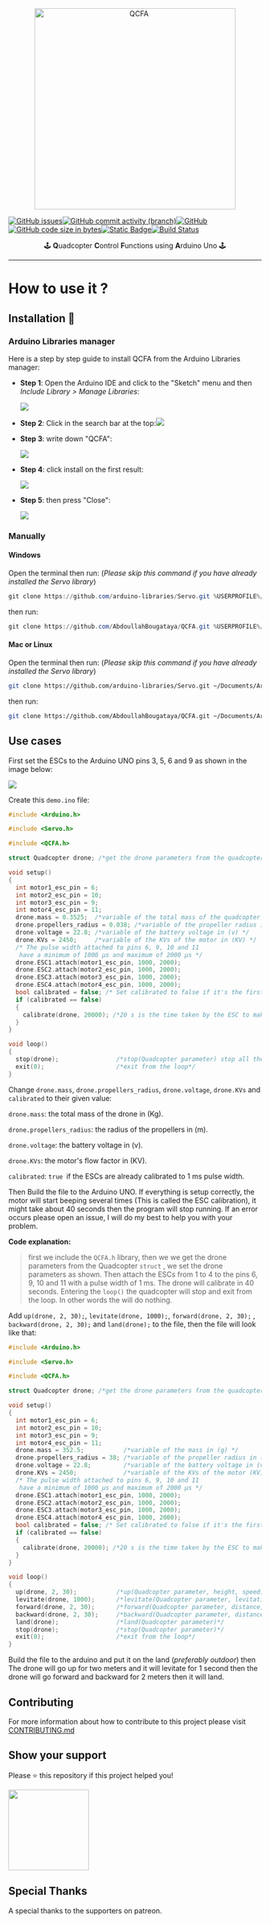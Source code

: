 <div align='center'><img src='./img/QCFA.png' alt="QCFA" width="400" height="400" style="display: block; margin: 0 auto"/></div>

[![GitHub issues](https://img.shields.io/github/issues/AbdoullahBougataya/QCFA?style=flat-square&logo=github&logoColor=cyan&color=cyan)](https://github.com/AbdoullahBougataya/QCFA/issues?q=is%3Aopen)[![GitHub commit activity (branch)](https://img.shields.io/github/commit-activity/t/AbdoullahBougataya/QCFA/main?style=flat-square&logo=git&logoColor=cyan&color=cyan)](https://github.com/AbdoullahBougataya/QCFA/commits/main)[![GitHub](https://img.shields.io/github/license/AbdoullahBougataya/QCFA?style=flat-square&logo=firefox&logoColor=cyan&color=cyan)](https://github.com/AbdoullahBougataya/QCFA/blob/main/LICENSE)[![GitHub code size in bytes](https://img.shields.io/github/languages/code-size/AbdoullahBougataya/QCFA?style=flat-square&logo=github&logoColor=cyan&color=cyan)](#)[![Static Badge](https://img.shields.io/badge/Runs_on-Arduino_UNO-cyan?style=flat-square&logo=arduino&logoColor=cyan)](https://store.arduino.cc/products/arduino-uno-rev3)[![Build Status](https://img.shields.io/badge/build-passing-cyan?style=flat-square&logo=arduino&logoColor=cyan)](https://github.com/AbdoullahBougataya/QCFA/actions/workflows/check-arduino.yml)

<div align='center'>🕹️ <strong>Q</strong>uadcopter <strong>C</strong>ontrol <strong>F</strong>unctions using <strong>A</strong>rduino Uno 🕹️</div>

---

# How to use it ?

## Installation 💾

### Arduino Libraries manager

Here is a step by step guide to install QCFA from the Arduino Libraries manager:

- **Step 1**: Open the Arduino IDE and click to the "Sketch" menu and then _Include Library > Manage Libraries_:

  ![](./img/step01.png)

- **Step 2**: Click in the search bar at the top:![](./img/step02.png)

- **Step 3**: write down "QCFA":

  ![](./img/step03.png)

- **Step 4**: click install on the first result:

  ![](./img/step04.png)

- **Step 5**: then press "Close":

  ![](./img/step05.png)

### Manually

#### Windows

Open the terminal then run: (_Please skip this command if you have already installed the Servo library_)

```powershell
git clone https://github.com/arduino-libraries/Servo.git %USERPROFILE%/Documents/Arduino/libraries/Servo
```

then run:

```powershell
git clone https://github.com/AbdoullahBougataya/QCFA.git %USERPROFILE%/Documents/Arduino/libraries/QCFA
```

#### Mac or Linux

Open the terminal then run: (_Please skip this command if you have already installed the Servo library_)

```bash
git clone https://github.com/arduino-libraries/Servo.git ~/Documents/Arduino/libraries/Servo
```

then run:

```bash
git clone https://github.com/AbdoullahBougataya/QCFA.git ~/Documents/Arduino/libraries/QCFA
```

## Use cases

First set the ESCs to the Arduino UNO pins 3, 5, 6 and 9 as shown in the image below:

![](./img/Circuit.png)

Create this `demo.ino` file:

```c++
#include <Arduino.h>

#include <Servo.h>

#include <QCFA.h>

struct Quadcopter drone; /*get the drone parameters from the quadcopter structure*/

void setup()
{
  int motor1_esc_pin = 6;
  int motor2_esc_pin = 10;
  int motor3_esc_pin = 9;
  int motor4_esc_pin = 11;
  drone.mass = 0.3525;  /*variable of the total mass of the quadcopter in (g) */
  drone.propellers_radius = 0.038; /*variable of the propeller radius in (mm) */
  drone.voltage = 22.8; /*variable of the battery voltage in (v) */
  drone.KVs = 2450;     /*variable of the KVs of the motor in (KV) */
  /* The pulse width attached to pins 6, 9, 10 and 11
   have a minimum of 1000 µs and maximum of 2000 µs */
  drone.ESC1.attach(motor1_esc_pin, 1000, 2000);
  drone.ESC2.attach(motor2_esc_pin, 1000, 2000);
  drone.ESC3.attach(motor3_esc_pin, 1000, 2000);
  drone.ESC4.attach(motor4_esc_pin, 1000, 2000);
  bool calibrated = false; /* Set calibrated to false if it's the first time */
  if (calibrated == false)
  {
    calibrate(drone, 20000); /*20 s is the time taken by the ESC to make that beep so this calibration process will take 40s (it may vary depending on the ESCs used)*/
  }
}

void loop()
{
  stop(drone);                /*stop(Quadcopter parameter) stop all the motors*/
  exit(0);                    /*exit from the loop*/
}
```

Change `drone.mass`, `drone.propellers_radius`, `drone.voltage`, `drone.KVs` and `calibrated` to their given value:

`drone.mass`: the total mass of the drone in (Kg).

`drone.propellers_radius`: the radius of the propellers in (m).

`drone.voltage`: the battery voltage in (v).

`drone.KVs`: the motor's flow factor in (KV).

`calibrated`: `true `if the ESCs are already calibrated to 1 ms pulse width.

Then Build the file to the Arduino UNO. If everything is setup correctly, the motor will start beeping several times (This is called the ESC calibration), it might take about 40 seconds then the program will stop running. If an error occurs please open an issue, I will do my best to help you with your problem.

**Code explanation:**

> first we include the `QCFA.h` library, then we we get the drone parameters from the Quadcopter `struct` , we set the drone parameters as shown. Then attach the ESCs from 1 to 4 to the pins 6, 9, 10 and 11 with a pulse width of 1 ms. The drone will calibrate in 40 seconds. Entering the `loop()` the quadcopter will stop and exit from the loop. In other words the will do nothing.

Add `up(drone, 2, 30);`, `levitate(drone, 1000);`, `forward(drone, 2, 30);` , `backward(drone, 2, 30);` and `land(drone);` to the file, then the file will look like that:

```c++
#include <Arduino.h>

#include <Servo.h>

#include <QCFA.h>

struct Quadcopter drone; /*get the drone parameters from the quadcopter structure*/

void setup()
{
  int motor1_esc_pin = 6;
  int motor2_esc_pin = 10;
  int motor3_esc_pin = 9;
  int motor4_esc_pin = 11;
  drone.mass = 352.5;           /*variable of the mass in (g) */
  drone.propellers_radius = 38; /*variable of the propeller radius in (mm) */
  drone.voltage = 22.8;         /*variable of the battery voltage in (v) */
  drone.KVs = 2450;             /*variable of the KVs of the motor (KV) */
  /* The pulse width attached to pins 6, 9, 10 and 11
   have a minimum of 1000 µs and maximum of 2000 µs */
  drone.ESC1.attach(motor1_esc_pin, 1000, 2000);
  drone.ESC2.attach(motor2_esc_pin, 1000, 2000);
  drone.ESC3.attach(motor3_esc_pin, 1000, 2000);
  drone.ESC4.attach(motor4_esc_pin, 1000, 2000);
  bool calibrated = false; /* Set calibrated to false if it's the first time */
  if (calibrated == false)
  {
    calibrate(drone, 20000); /*20 s is the time taken by the ESC to make that beep so this calibration process will take 40s (it may vary depending on the ESCs used)*/
  }
}

void loop()
{
  up(drone, 2, 30);           /*up(Quadcopter parameter, height, speed)*/
  levitate(drone, 1000);      /*levitate(Quadcopter parameter, levitation time)*/
  forward(drone, 2, 30);      /*forward(Quadcopter parameter, distance, speed)*/
  backward(drone, 2, 30);     /*backward(Quadcopter parameter, distance, speed)*/
  land(drone);                /*land(Quadcopter parameter)*/
  stop(drone);                /*stop(Quadcopter parameter)*/
  exit(0);                    /*exit from the loop*/
}
```

Build the file to the arduino and put it on the land (_preferably outdoor_) then The drone will go up for two meters and it will levitate for 1 second then the drone will go forward and backward for 2 meters then it will land.

## Contributing

For more information about how to contribute to this project please visit [CONTRIBUTING.md](./CONTRIBUTING.md)

## Show your support

Please ⭐️ this repository if this project helped you!

<a href="https://patreon.com/abdellahbougataya?utm_medium=clipboard_copy&utm_source=copyLink&utm_campaign=creatorshare_creator&utm_content=join_link">
  <img src="https://c5.patreon.com/external/logo/become_a_patron_button@2x.png" width="160">
</a>

## Special Thanks

A special thanks to the supporters on patreon.
